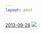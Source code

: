 ```yaml
---
layout: post
---
```


<p>
  <time><a href="/63">2013-09-28</a></time>
  <a href="/63"><img src="{{ site.assets_url }}/63-569.jpg" srcset="{{ site.assets_url }}/63-1138.jpg 1138w, {{ site.assets_url }}/63-854.jpg 854w, {{ site.assets_url }}/63-569.jpg 569w, {{ site.assets_url }}/63-284.jpg 284w" sizes="(min-width: 700px) 50vw, calc(100vw - 2rem)" /></a>
</p>
